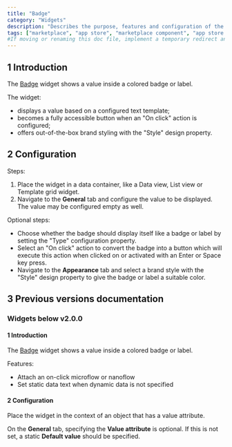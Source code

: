 ```yaml
---
title: "Badge"
category: "Widgets"
description: "Describes the purpose, features and configuration of the Badge widget, which is available in the Mendix Marketplace."
tags: ["marketplace", "app store", "marketplace component", "app store component", "widget", "badge", "color label", "platform support"]
#If moving or renaming this doc file, implement a temporary redirect and let the respective team know they should update the URL in the product. See Mapping to Products for more details.
---
```


## 1 Introduction

The [Badge](https://appstore.home.mendix.com/link/app/50325/) widget shows a value inside a colored badge or label.

The widget:

- displays a value based on a configured text template;
- becomes a fully accessible button when an "On click" action is configured;
- offers out-of-the-box brand styling with the "Style" design property.

## 2 Configuration

Steps:

1. Place the widget in a data container, like a Data view, List view or Template grid widget.
1. Navigate to the **General** tab and configure the value to be displayed. The value may be configured empty as well.

Optional steps:

- Choose whether the badge should display itself like a badge or label by setting the "Type" configuration property.
- Select an "On click" action to convert the badge into a button which will execute this action when clicked on or activated with an Enter or Space key press.
- Navigate to the **Appearance** tab and select a brand style with the "Style" design property to give the badge or label a suitable color.

## 3 Previous versions documentation

### Widgets below v2.0.0

#### 1 Introduction

The [Badge](https://appstore.home.mendix.com/link/app/50325/) widget shows a value inside a colored badge or label.

Features:

- Attach an on-click microflow or nanoflow
- Set static data text when dynamic data is not specified


#### 2 Configuration

Place the widget in the context of an object that has a value attribute.

On the **General** tab, specifying the **Value attribute**  is optional. If this is not set, a static **Default value** should be specified.
